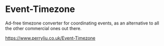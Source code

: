 # Event-Timezone

Ad-free timezone converter for coordinating events, as an alternative to all the other commercial ones out there.

https://www.perryliu.co.uk/Event-Timezone
